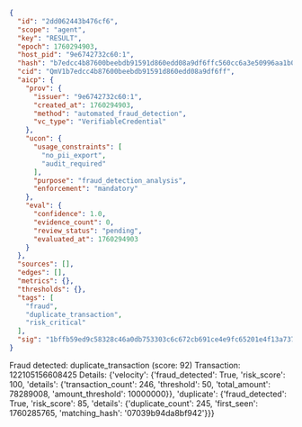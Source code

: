 ```json
{
  "id": "2dd062443b476cf6",
  "scope": "agent",
  "key": "RESULT",
  "epoch": 1760294903,
  "host_pid": "9e6742732c60:1",
  "hash": "b7edcc4b87600beebdb91591d860edd08a9df6ffc560cc6a3e50996aa1b0fbeb",
  "cid": "QmV1b7edcc4b87600beebdb91591d860edd08a9df6ff",
  "aicp": {
    "prov": {
      "issuer": "9e6742732c60:1",
      "created_at": 1760294903,
      "method": "automated_fraud_detection",
      "vc_type": "VerifiableCredential"
    },
    "ucon": {
      "usage_constraints": [
        "no_pii_export",
        "audit_required"
      ],
      "purpose": "fraud_detection_analysis",
      "enforcement": "mandatory"
    },
    "eval": {
      "confidence": 1.0,
      "evidence_count": 0,
      "review_status": "pending",
      "evaluated_at": 1760294903
    }
  },
  "sources": [],
  "edges": [],
  "metrics": {},
  "thresholds": {},
  "tags": [
    "fraud",
    "duplicate_transaction",
    "risk_critical"
  ],
  "sig": "1bffb59ed9c58328c46a0db753303c6c672cb691ce4e9fc65201e4f13a7374d9"
}
```

Fraud detected: duplicate_transaction (score: 92)
Transaction: 122105156608425
Details: {'velocity': {'fraud_detected': True, 'risk_score': 100, 'details': {'transaction_count': 246, 'threshold': 50, 'total_amount': 78289008, 'amount_threshold': 10000000}}, 'duplicate': {'fraud_detected': True, 'risk_score': 85, 'details': {'duplicate_count': 245, 'first_seen': 1760285765, 'matching_hash': '07039b94da8bf942'}}}